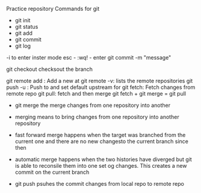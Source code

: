 Practice repository
Commands for git

- git init
- git status
- git add
- git commit
- git log

-i to enter inster mode
esc - :wq! - enter 
git commit -m "message"

git checkout   checksout the branch

git remote add <remote> <url>: Add a new <remote> at <url>
git remote -v:   lists the remote repositories
git push -u <remote> <branch>:   Push <branch> to <remote> and set default upstream for <branch>
git fetch:  Fetch changes from remote repo 
git pull: fetch and then merge
git fetch + git merge = git pull

- git merge   the merge changes from one repository into another

- merging means to bring changes from one repository into another repository

- fast forward merge happens when the target was branched from the current one and there are no new changesto the current branch since then

- automatic merge happens when the two histories have diverged but git is able to reconsile them into one set og changes. This creates a new commit on the current branch

- git push   psuhes the commit changes from local repo to remote repo
